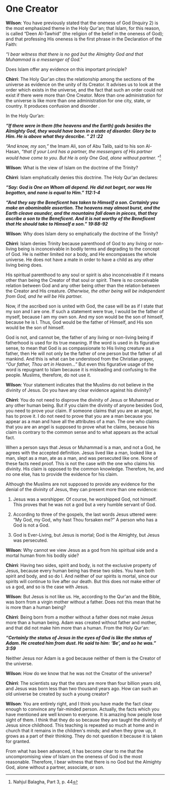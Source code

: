 One Creator
===========

**Wilson**: You have previously stated that the oneness of God (Inquiry
2) is the most emphasized theme in the Holy Qur'an; that Islam, for this
reason, is called “Deen Al-Tawhid” (the religion of the belief in the
oneness of God); and that professing His oneness is the first phrase in
the Declaration of the Faith:

*“I bear witness that there is no god but the Almighty God and that
Muhammad is a messenger of* *God.”*

Does Islam offer any evidence on this important principle?

**Chirri**: The Holy Qur'an cites the relationship among the sections of
the universe as evidence on the unity of its Creator. It advises us to
look at the order which exists in the universe, and the fact that such
an order could not exist if there were more than One Creator. More than
one administration for the universe is like more than one administration
for one city, state, or country. It produces confusion and disorder .

In the Holy Qur’an:

***“If there were in them (the heavens and the Earth) gods besides the
Almighty God, they would have been in a state of disorder. Glory be to
Him. He is above what they describe. ” 21 :22***

*“And know, my son,”* the Imam Ali, son of Abu Talib, said to his son
Al-Hasan, *“that if your Lord has a partner, the messengers of His
partner would have come to you. But He is only One God, alone without
partner. ”*[^1]

**Wilson**: What is the view of Islam on the doctrine of the Trinity?

**Chirri**: Islam emphatically denies this doctrine. The Holy Qur'an
declares:

***“Say: God is One on Whom all depend. He did not beget, nor was He
begotten, and none is equal to Him.” 112:1-4***

***“And they say the Beneficent has taken to Himself a son. Certainly
you make an abominable assertion. The heavens may almost burst, and the
Earth cleave asunder, and the mountains fall down in pieces, that they
ascribe a son to the Beneficent. And it is not worthy of the Beneficent
that He should take to Himself a son.” 19:88-92***

**Wilson**: Why does Islam deny so emphatically the doctrine of the
Trinity?

**Chirri**: Islam denies Trinity because parenthood of God to any living
or non-living being is inconceivable in bodily terms and degrading to
the concept of God. He is neither limited nor a body, and He encompasses
the whole universe. He does not have a mate in order to have a child as
any other living being does.

His spiritual parenthood to any soul or spirit is also inconceivable if
it means other than being the Creator of that soul or spirit. There is
no conceivable relation between God and any other being other than the
relation between the Creator and His creature. *Otherwise, the other
being will be independent from God, and he will be His partner.*

Now, if the ascribed son is united with God, the case will be as if I
state that my son and I are one. If such a statement were true, I would
be the father of myself, because I am my own son. And my son would be
the son of himself, because he is I. Thus, God would be the father of
Himself, and His son would be the son of himself.

God is not, and cannot be, the father of any living or non-living being
if fatherhood is used for its true meaning. If the word is used in its
figurative sense, to mean that God is as compassionate to His living
creature as a father, then He will not only be the father of one person
but the father of all mankind. And this is what can be understood from
the Christian prayer, *“Our father, Thou art in Heaven…”* But even this
figurative usage of the word is repugnant to Islam because it is
misleading and confusing to the people. Muslims, therefore, do not use
it.

**Wilson**: Your statement indicates that the Muslims do not believe in
the divinity of Jesus. Do you have any clear evidence against his
divinity?

**Chirri**: You do not need to disprove the divinity of Jesus or
Muhammad or any other human being. But if you claim the divinity of
anyone besides God, you need to prove your claim. If someone claims that
you are an angel, he has to prove it. I do not need to prove that you
are a man because you appear as a man and have all the attributes of a
man. The one who claims that you are an angel is supposed to prove what
he claims, because his claim is contrary to the common sense and to what
appears as the actual fact.

When a person says that Jesus or Muhammad is a man, and not a God, he
agrees with the accepted definition. Jesus lived like a man, looked like
a man, slept as a man, ate as a man, and was persecuted like one. None
of these facts need proof. This is not the case with the one who claims
his divinity. His claim is opposed to the common knowledge. Therefore,
he, and no one else, has to provide the evidence for his claim.

Although the Muslims are not supposed to provide any evidence for the
denial of the divinity of Jesus, they can present more than one
evidence:

1. Jesus was a worshipper. Of course, he worshipped God, not himself.
This proves that he was not a god but a very humble servant of God.

2. According to three of the gospels, the last words Jesus uttered were:
“My God, my God, why hast Thou forsaken me?” A person who has a God is
not a God.

3. God is Ever-Living, but Jesus is mortal; God is the Almighty, but
Jesus was persecuted.

**Wilson**: Why cannot we view Jesus as a god from his spiritual side
and a mortal human from his bodily side?

**Chirri**: Having two sides, spirit and body, is not the exclusive
property of Jesus, because every human being has these two sides. You
have both spirit and body, and so do I. And neither of our spirits is
mortal, since our spirits will continue to live after our death. But
this does not make either of us a god, and so is the case with Jesus.

**Wilson**: But Jesus is not like us. He, according to the Qur'an and
the Bible, was born from a virgin mother without a father. Does not this
mean that he is more than a human being?

**Chirri**: Being born from a mother without a father does not make
Jesus more than a human being. Adam was created without father and
mother, and that did not make him more than a human. From the Holy
Qur'an:

***“Certainly the status of Jesus in the eyes of God is like the status
of Adam. He created him from dust. He said to him:*** ***‘Be’, and so he
was.” 3:59***

Neither Jesus nor Adam is a god because neither of them is the Creator
of the universe.

**Wilson**: How do we know that he was not the Creator of the universe?

**Chirri**: The scientists say that the stars are more than four billion
years old, and Jesus was born less than two thousand years ago. How can
such an old universe be created by such a young creator?

**Wilson**: You are entirely right, and I think you have made the fact
clear enough to convince any fair-minded person. Actually, the facts
which you have mentioned are well known to everyone. It is amazing how
people lose sight of them. I think that they do so because they are
taught the divinity of Jesus since childhood. This teaching is repeated
so much at home and in church that it remains in the children's minds;
and when they grow up, it grows as a part of their thinking. They do not
question it because it is taken for granted.

From what has been advanced, it has become clear to me that the
uncompromising view of Islam on the oneness of God is the most
reasonable. Therefore, I bear witness that there is no God but the
Almighty God, alone without a partner, associate, or son.

[^1]: Nahjul Balagha, Part 3, p. 44


